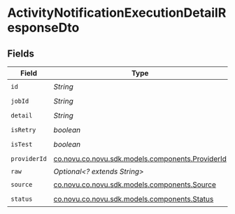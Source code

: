 # ActivityNotificationExecutionDetailResponseDto


## Fields

| Field                                                                                     | Type                                                                                      | Required                                                                                  | Description                                                                               |
| ----------------------------------------------------------------------------------------- | ----------------------------------------------------------------------------------------- | ----------------------------------------------------------------------------------------- | ----------------------------------------------------------------------------------------- |
| `id`                                                                                      | *String*                                                                                  | :heavy_check_mark:                                                                        | N/A                                                                                       |
| `jobId`                                                                                   | *String*                                                                                  | :heavy_check_mark:                                                                        | N/A                                                                                       |
| `detail`                                                                                  | *String*                                                                                  | :heavy_check_mark:                                                                        | N/A                                                                                       |
| `isRetry`                                                                                 | *boolean*                                                                                 | :heavy_check_mark:                                                                        | N/A                                                                                       |
| `isTest`                                                                                  | *boolean*                                                                                 | :heavy_check_mark:                                                                        | N/A                                                                                       |
| `providerId`                                                                              | [co.novu.co.novu.sdk.models.components.ProviderId](../../models/components/ProviderId.md) | :heavy_check_mark:                                                                        | N/A                                                                                       |
| `raw`                                                                                     | *Optional<? extends String>*                                                              | :heavy_minus_sign:                                                                        | N/A                                                                                       |
| `source`                                                                                  | [co.novu.co.novu.sdk.models.components.Source](../../models/components/Source.md)         | :heavy_check_mark:                                                                        | N/A                                                                                       |
| `status`                                                                                  | [co.novu.co.novu.sdk.models.components.Status](../../models/components/Status.md)         | :heavy_check_mark:                                                                        | N/A                                                                                       |